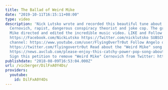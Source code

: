 ```yaml
---
title: The Ballad of Weird Mike
date: "2019-10-11T16:15:11+08:00"
type: video
description: 'Nick Lutsko wrote and recorded this beautiful tune about "Weird Mike"
  Cernovich, rapist, dangerous conspiracy theorist and joke cop. The great Angelo
  Mike directed and edited the incredible music video. LIKE and Follow Nick Lutsko:
  https://Facebook.com/NickLutsko https://Twitter.com/nicklutsko SUBSCRIBE to Angelo''s
  channel: https://www.youtube.com/user/FlyingOverTr0ut Follow Angelo on Twitter:
  https://twitter.com/flyingovertr0ut Read about the "Weird Mike" song and video:
  https://news.avclub.com/please-enjoy-this-catchy-power-pop-song-about-what-a-pi-1828205178
  Sign this petition to remove "Weird Mike" Cernovich from Twitter: https://www.ipetitions.com/petition/remove-dangerous-far-right-agitator-mike-cernovich'
publishdate: "2018-08-09T16:53:04.000Z"
url: /vicberger/DilFxA0Y4Ds/
providers:
  youtube:
    id: DilFxA0Y4Ds
---
```

